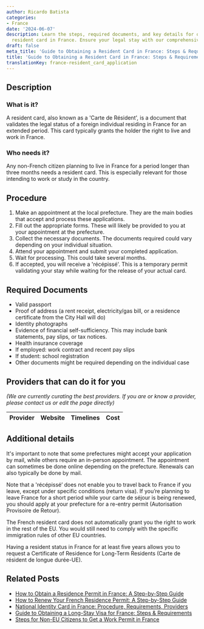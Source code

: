 ```yaml
---
author: Ricardo Batista
categories:
- France
date: '2024-06-07'
description: Learn the steps, required documents, and key details for obtaining a
  resident card in France. Ensure your legal stay with our comprehensive guide.
draft: false
meta_title: 'Guide to Obtaining a Resident Card in France: Steps & Requirements'
title: 'Guide to Obtaining a Resident Card in France: Steps & Requirements'
translationKey: france-resident_card_application
---
```


## Description
### What is it?
A resident card, also known as a 'Carte de Résident', is a document that validates the legal status of a foreign individual residing in France for an extended period. This card typically grants the holder the right to live and work in France.

### Who needs it?
Any non-French citizen planning to live in France for a period longer than three months needs a resident card. This is especially relevant for those intending to work or study in the country.

## Procedure
1. Make an appointment at the local prefecture. They are the main bodies that accept and process these applications.
2. Fill out the appropriate forms. These will likely be provided to you at your appointment at the prefecture.
3. Collect the necessary documents. The documents required could vary depending on your individual situation.
4. Attend your appointment and submit your completed application.
5. Wait for processing. This could take several months.
6. If accepted, you will receive a 'récépissé'. This is a temporary permit validating your stay while waiting for the release of your actual card.

## Required Documents
- Valid passport
- Proof of address (a rent receipt, electricity/gas bill, or a residence certificate from the City Hall will do)
- Identity photographs
- Evidence of financial self-sufficiency. This may include bank statements, pay slips, or tax notices.
- Health insurance coverage
- If employed: work contract and recent pay slips
- If student: school registration
- Other documents might be required depending on the individual case

## Providers that can do it for you

_(We are currently curating the best providers. If you are or know a provider, please contact us or edit the page directly)_

| Provider        |     Website     |     Timelines    |       Cost      |
| --------------- | --------------- |  :-------------: | :-------------: |

## Additional details
It's important to note that some prefectures might accept your application by mail, while others require an in-person appointment. The appointment can sometimes be done online depending on the prefecture. Renewals can also typically be done by mail.

Note that a 'récépissé’ does not enable you to travel back to France if you leave, except under specific conditions (return visa). If you’re planning to leave France for a short period while your carte de séjour is being renewed, you should apply at your prefecture for a re-entry permit (Autorisation Provisoire de Retour).

The French resident card does not automatically grant you the right to work in the rest of the EU. You would still need to comply with the specific immigration rules of other EU countries.

Having a resident status in France for at least five years allows you to request a Certificate of Residence for Long-Term Residents (Carte de résident de longue durée-UE).


## Related Posts

- [How to Obtain a Residence Permit in France: A Step-by-Step Guide](https://tramitit.com/guides/france/residence_permit_application/)
- [How to Renew Your French Residence Permit: A Step-by-Step Guide](https://tramitit.com/guides/france/residence_permit_renewal/)
- [National Identity Card in France: Procedure, Requirements, Providers](https://tramitit.com/guides/france/national_identity_card_application/)
- [Guide to Obtaining a Long-Stay Visa for France: Steps & Requirements](https://tramitit.com/guides/france/visa_application/)
- [Steps for Non-EU Citizens to Get a Work Permit in France](https://tramitit.com/guides/france/work_permit_application/)
